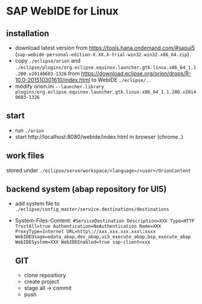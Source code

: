 # SAP WebIDE for Linux
## installation
* download latest version from https://tools.hana.ondemand.com/#sapui5 (``sap-webide-personal-edition-X.XX.X-trial-win32.win32.x86_64.zip``)
* copy ``./eclipse/orion`` and ``./eclipse/plugins/org.eclipse.equinox.launcher.gtk.linux.x86_64_1.1.200.v20140603-1326`` from https://download.eclipse.org/orion/drops/R-10.0-201510301610/index.html to WebIDE ``./eclipse/..``
* modify orion.ini 
``
--launcher.library
  plugins/org.eclipse.equinox.launcher.gtk.linux.x86_64_1.1.200.v20140603-1326
``

## start
* run ``./orion``
* start http://localhost:8080/webide/index.html in browser (chrome..)

## work files
stored under ``./eclipse/serverworkspace/<language>/<user>/OrionContent``

## backend system (abap repository for UI5)
* add system file to ``./eclipse/config_master/service.destinations/destinations``
* System-Files-Content:
``
	#ServiceDestination
	Description=XXX
	Type=HTTP
	TrustAll=true
	Authentication=NoAuthentication
	Name=XXX
	ProxyType=Internet
	URL=http\://xxx.xxx.xxx.xxx\:xxxx
	WebIDEUsage=odata_abap,dev_abap,ui5_execute_abap,bsp_execute_abap
	WebIDESystem=XXX
	WebIDEEnabled=true
	sap-client=xxx
``
  
  ## GIT
  * clone repositiory
  * create project
  * stage all -> commit
  * push
